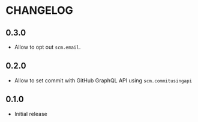 # CHANGELOG

## 0.3.0

* Allow to opt out `scm.email`.

## 0.2.0

  * Allow to set commit with GitHub GraphQL API using `scm.commitusingapi`

## 0.1.0

  * Initial release

